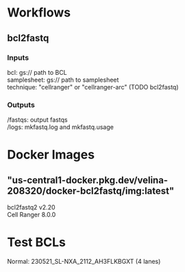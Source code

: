 # Workflows

## bcl2fastq

### Inputs
bcl: gs:// path to BCL  
samplesheet: gs:// path to samplesheet  
technique: "cellranger" or "cellranger-arc" (TODO bcl2fastq)

### Outputs
/fastqs: output fastqs  
/logs: mkfastq.log and mkfastq.usage

# Docker Images
## "us-central1-docker.pkg.dev/velina-208320/docker-bcl2fastq/img:latest"
bcl2fastq2 v2.20  
Cell Ranger 8.0.0

# Test BCLs
Normal: 230521_SL-NXA_2112_AH3FLKBGXT (4 lanes)
